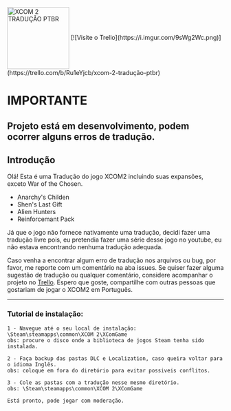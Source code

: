 <img src="https://i.imgur.com/FzL3QHY.png" align="center" height="144" alt="XCOM 2 TRADUÇÃO PTBR"/>
[![Visite o Trello](https://i.imgur.com/9sWg2Wc.png)](https://trello.com/b/Ru1eYjcb/xcom-2-tradução-ptbr)


# IMPORTANTE
## Projeto está em desenvolvimento, podem ocorrer alguns erros de tradução.
## Introdução

Olá! Esta é uma Tradução do jogo XCOM2 incluindo suas expansões, exceto War of the Chosen.
- Anarchy's Childen
- Shen's Last Gift
- Alien Hunters
- Reinforcemant Pack


Já que o jogo não fornece nativamente uma tradução, decidi fazer uma tradução livre pois, eu pretendia fazer uma série desse jogo no youtube, eu não estava encontrando nenhuma tradução adequada.

Caso venha a encontrar algum erro de tradução nos arquivos ou bug, por favor, me reporte com um comentário na aba issues.
Se quiser fazer alguma sugestão de tradução ou qualquer comentário, considere acompanhar o projeto no [Trello](https://trello.com/b/Ru1eYjcb/xcom-2-tradução-ptbr).
Espero que goste, compartilhe com outras pessoas que gostariam de jogar o XCOM2 em Português.

----------------------------------------------------------------------------------------------------------------------------------------

### Tutorial de instalação:

	1 - Navegue até o seu local de instalação: \Steam\steamapps\common\XCOM 2\XComGame
	obs: procure o disco onde a biblioteca de jogos Steam tenha sido instalada.

	2 - Faça backup das pastas DLC e Localization, caso queira voltar para o idioma Inglês.
	obs: coloque em fora do diretório para evitar possiveis conflitos.

	3 - Cole as pastas com a tradução nesse mesmo diretório.
	obs: \Steam\steamapps\common\XCOM 2\XComGame

	Está pronto, pode jogar com moderação.
